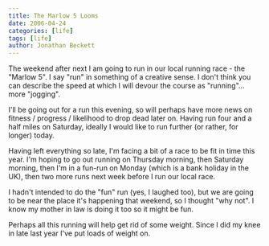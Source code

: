 ```yaml
---
title: The Marlow 5 Looms
date: 2006-04-24
categories: [life]
tags: [life]
author: Jonathan Beckett
---
```


The weekend after next I am going to run in our local running race - the "Marlow 5". I say "run" in something of a creative sense. I don't think you can describe the speed at which I will devour the course as "running"... more "jogging".

I'll be going out for a run this evening, so will perhaps have more news on fitness / progress / likelihood to drop dead later on. Having run four and a half miles on Saturday, ideally I would like to run further (or rather, for longer) today.

Having left everything so late, I'm facing a bit of a race to be fit in time this year. I'm hoping to go out running on Thursday morning, then Saturday morning, then I'm in a fun-run on Monday (which is a bank holiday in the UK), then two more runs next week before I run our local race.

I hadn't intended to do the "fun" run (yes, I laughed too), but we are going to be near the place it's happening that weekend, so I thought "why not". I know my mother in law is doing it too so it might be fun.

Perhaps all this running will help get rid of some weight. Since I did my knee in late last year I've put loads of weight on.